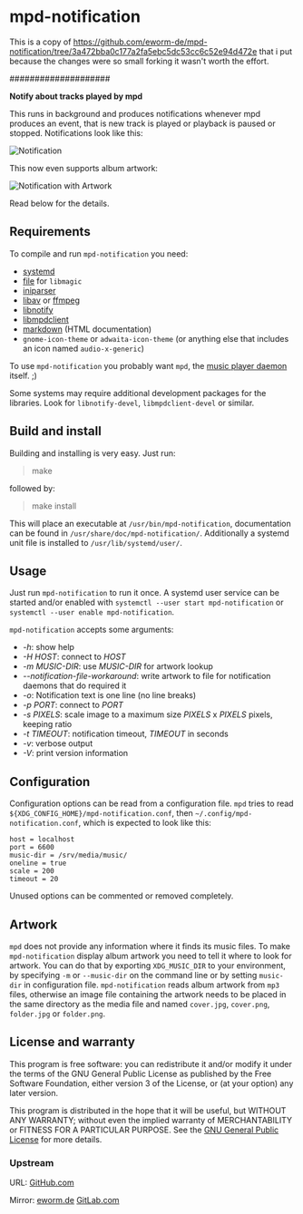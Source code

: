 mpd-notification
================

This is a copy of https://github.com/eworm-de/mpd-notification/tree/3a472bba0c177a2fa5ebc5dc53cc6c52e94d472e that i put because the changes were so small forking it wasn't worth the effort.

####################


**Notify about tracks played by mpd**

This runs in background and produces notifications whenever mpd produces
an event, that is new track is played or playback is paused or stopped.
Notifications look like this:

![Notification](screenshots/sound.png)

This now even supports album artwork:

![Notification with Artwork](screenshots/artwork.png)

Read below for the details.

Requirements
------------

To compile and run `mpd-notification` you need:

* [systemd](https://www.github.com/systemd/systemd)
* [file](https://www.darwinsys.com/file/) for `libmagic`
* [iniparser](https://github.com/ndevilla/iniparser)
* [libav](https://libav.org/) or [ffmpeg](https://www.ffmpeg.org/)
* [libnotify](https://developer.gnome.org/notification-spec/)
* [libmpdclient](https://www.musicpd.org/libs/libmpdclient/)
* [markdown](https://daringfireball.net/projects/markdown/) (HTML documentation)
* `gnome-icon-theme` or `adwaita-icon-theme` (or anything else that includes
  an icon named `audio-x-generic`)

To use `mpd-notification` you probably want `mpd`, the
[music player daemon](http://www.musicpd.org/) itself. ;)

Some systems may require additional development packages for the libraries.
Look for `libnotify-devel`, `libmpdclient-devel` or similar.

Build and install
-----------------

Building and installing is very easy. Just run:

> make

followed by:

> make install

This will place an executable at `/usr/bin/mpd-notification`,
documentation can be found in `/usr/share/doc/mpd-notification/`.
Additionally a systemd unit file is installed to `/usr/lib/systemd/user/`.

Usage
-----

Just run `mpd-notification` to run it once. A systemd user service can be
started and/or enabled with `systemctl --user start mpd-notification`
or `systemctl --user enable mpd-notification`.

`mpd-notification` accepts some arguments:

* *-h*: show help
* *-H HOST*: connect to *HOST*
* *-m MUSIC-DIR*: use *MUSIC-DIR* for artwork lookup
* *--notification-file-workaround*: write artwork to file for notification
    daemons that do required it
* *-o*: Notification text is one line (no line breaks)
* *-p PORT*: connect to *PORT*
* *-s PIXELS*: scale image to a maximum size *PIXELS* x *PIXELS* pixels, keeping
    ratio
* *-t TIMEOUT*: notification timeout, *TIMEOUT* in seconds
* *-v*: verbose output
* *-V*: print version information

Configuration
-------------

Configuration options can be read from a configuration file. `mpd`
tries to read `${XDG_CONFIG_HOME}/mpd-notification.conf`, then 
`~/.config/mpd-notification.conf`, which is expected to
look like this:

    host = localhost
    port = 6600
    music-dir = /srv/media/music/
    oneline = true
    scale = 200
    timeout = 20

Unused options can be commented or removed completely.

Artwork
-------

`mpd` does not provide any information where it finds its music files. To make
`mpd-notification` display album artwork you need to tell it where to look for
artwork. You can do that by exporting `XDG_MUSIC_DIR` to your environment, by
specifying `-m` or `--music-dir` on the command line or by setting `music-dir`
in configuration file. `mpd-notification` reads album artwork from `mp3`
files, otherwise an image file containing the artwork needs to be placed
in the same directory as the media file and named `cover.jpg`,
`cover.png`, `folder.jpg` or `folder.png`.

License and warranty
--------------------

This program is free software: you can redistribute it and/or modify
it under the terms of the GNU General Public License as published by
the Free Software Foundation, either version 3 of the License, or
(at your option) any later version.

This program is distributed in the hope that it will be useful,
but WITHOUT ANY WARRANTY; without even the implied warranty of
MERCHANTABILITY or FITNESS FOR A PARTICULAR PURPOSE.  See the
[GNU General Public License](COPYING.md) for more details.

### Upstream

URL:
[GitHub.com](https://github.com/eworm-de/mpd-notification#mpd-notification)

Mirror:
[eworm.de](https://git.eworm.de/cgit.cgi/mpd-notification/)
[GitLab.com](https://gitlab.com/eworm-de/mpd-notification#mpd-notification)

